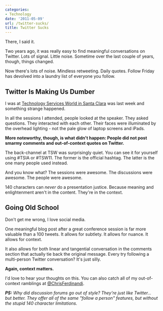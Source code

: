 ```yaml
---
categories:
- Technology
date: '2011-05-09'
url: /twitter-sucks/
title: Twitter Sucks
---
```


There, I said it.

Two years ago, it was really easy to find meaningful conversations on Twitter. Lots of signal. Little noise. Sometime over the last couple of years, though, things changed.

Now there's lots of noise. Mindless retweeting. Daily quotes. Follow Friday has devolved into a laundry list of everyone you follow.

<h2>Twitter Is Making Us Dumber</h2>

I was at <a href="http://www.technologyservicesworld.com/spring11/agenda.php?do=detail&id=25&type=breakout&bid=267#715">Technology Services World in Santa Clara</a> was last week and something strange happened.

In all the sessions I attended, people looked at the speaker. They asked questions. They interacted with each other. Their faces were illuminated by the overhead lighting - not the pale glow of laptop screens and iPads.

<strong>More noteworthy, though, is what didn't happen: People did not post smarmy comments and out-of-context quotes on Twitter.</strong>

The back-channel at TSW was surprisingly quiet. You can see it for yourself using #TSIA or #TSW11. The former is the official hashtag. The latter is the one many people used instead.

And you know what? The sessions were awesome. The discussions were awesome. The people were awesome.

140 characters can <em>never</em> do a presentation justice. Because meaning and enlightenment aren't in the content. They're in the context.

<h2>Going Old School</h2>

Don't get me wrong, I love social media.

One meaningful blog post after a great conference session is far more valuable than a 100 tweets. It allows for subtlety. It allows for nuance. It allows for context.

It also allows for both linear and tangential conversation in the comments section that actually tie back the original message. Every try following a multi-person Twitter conversation? It's just silly.

<strong>Again, context matters.</strong>

I'd love to hear your thoughts on this. You can also catch all of my out-of-context ramblings at <a href="http://twitter.com/ChrisFerdinandi">@ChrisFerdinandi</a>.

<em><strong>PS:</strong> Why did discussion forums go out of style? They're just like Twitter... but better. They offer all of the same "follow a person" features, but without the stupid 140 character limitations.</em>